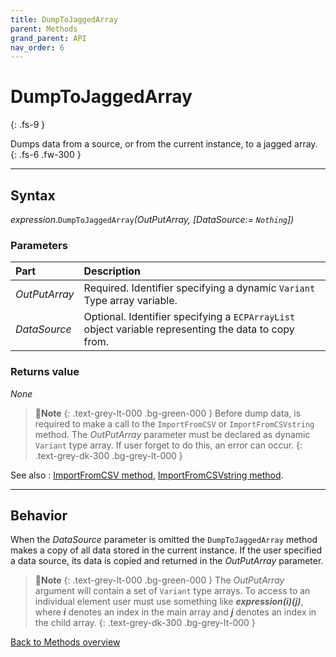 ```yaml
---
title: DumpToJaggedArray
parent: Methods
grand_parent: API
nav_order: 6
---
```


# DumpToJaggedArray
{: .fs-9 }

Dumps data from a source, or from the current instance, to a jagged array.
{: .fs-6 .fw-300 }

---

## Syntax

*expression*.`DumpToJaggedArray`*(OutPutArray, \[DataSource:= `Nothing`\])*

### Parameters

<table>
<thead>
<tr>
<th style="text-align: left;">Part</th>
<th style="text-align: left;">Description</th>
</tr>
</thead>
<tbody>
<tr>
<td style="text-align: left;"><em>OutPutArray</em></td>
<td style="text-align: left;">Required. Identifier specifying a dynamic <code>Variant</code> Type array variable.</td>
</tr>
<tr>
<td style="text-align: left;"><em>DataSource</em></td>
<td style="text-align: left;">Optional. Identifier specifying a <code>ECPArrayList</code> object variable representing the data to copy from.</td>
</tr>
</tbody>
</table>

### Returns value

_None_

>📝**Note**
>{: .text-grey-lt-000 .bg-green-000 }
>Before dump data, is required to make a call to the `ImportFromCSV` or `ImportFromCSVstring` method. The *OutPutArray* parameter must be declared as dynamic `Variant` type array. If user forget to do this, an error can occur.
{: .text-grey-dk-300 .bg-grey-lt-000 }

See also
: [ImportFromCSV method](https://ws-garcia.github.io/VBA-CSV-interface/api/methods/importfromcsv.html), [ImportFromCSVstring method](https://ws-garcia.github.io/VBA-CSV-interface/api/methods/importfromcsvstring.html).

---

## Behavior

When the *DataSource* parameter is omitted the `DumpToJaggedArray` method makes a copy of all data stored in the current instance. If the user specified a data source, its data is copied and returned in the *OutPutArray* parameter.

>📝**Note**
>{: .text-grey-lt-000 .bg-green-000 }
>The *OutPutArray* argument will contain a set of `Variant` type arrays. To access to an individual element user must use something like **_expression(i)(j)_**, where **_i_** denotes an index in the main array and **_j_** denotes an index in the child array.
{: .text-grey-dk-300 .bg-grey-lt-000 }

[Back to Methods overview](https://ws-garcia.github.io/VBA-CSV-interface/api/methods/)
